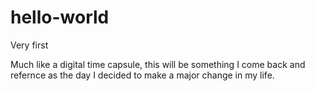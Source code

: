 # hello-world
Very first

Much like a digital time capsule, this will be something I come back and refernce as the day I decided to make a major change in my life. 

